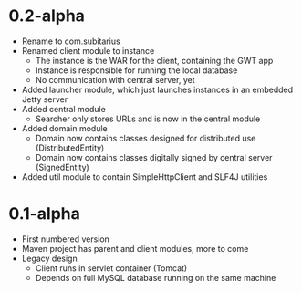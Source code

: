 0.2-alpha
=========
* Rename to com.subitarius
* Renamed client module to instance
    * The instance is the WAR for the client, containing the GWT app
    * Instance is responsible for running the local database
    * No communication with central server, yet
* Added launcher module, which just launches instances in an embedded Jetty server
* Added central module
    * Searcher only stores URLs and is now in the central module
* Added domain module
    * Domain now contains classes designed for distributed use (DistributedEntity)
    * Domain now contains classes digitally signed by central server (SignedEntity)
* Added util module to contain SimpleHttpClient and SLF4J utilities

0.1-alpha
=========
* First numbered version
* Maven project has parent and client modules, more to come
* Legacy design
    * Client runs in servlet container (Tomcat)
    * Depends on full MySQL database running on the same machine

